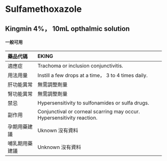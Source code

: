# Sulfamethoxazole

## Kingmin 4%， 10mL opthalmic solution

#### 一般可用

| 藥品代碼       | EKING                                                                  |
|:---------------|:-----------------------------------------------------------------------|
| 適應症         | Trachoma or inclusion conjunctivitis.                                  |
| 用法用量       | Instill a few drops at a time， 3 to 4 times daily.                    |
| 肝功能異常     | 無需調整劑量                                                           |
| 腎功能異常     | 無需調整劑量                                                           |
| 禁忌           | Hypersensitivity to sulfonamides or sulfa drugs.                       |
| 副作用         | Conjunctival or corneal scarring may occur. Hypersensitivity reaction. |
| 孕期用藥建議   | Uknown 沒有資料                                                        |
| 哺乳期用藥建議 | Unknown 沒有資料                                                       |

